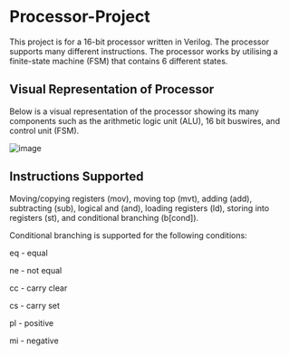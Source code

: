 # Processor-Project
This project is for a 16-bit processor written in Verilog. The processor supports many different instructions. The processor works by utilising a finite-state machine (FSM) that contains 6 different states. 

## Visual Representation of Processor
Below is a visual representation of the processor showing its many components such as the arithmetic logic unit (ALU), 16 bit buswires, and control unit (FSM). 

![image](https://user-images.githubusercontent.com/104869723/187580323-68d0ad20-fb25-4951-a00f-4beeaa544f4d.png)



## Instructions Supported
Moving/copying registers (mov), moving top (mvt), adding (add), subtracting (sub), logical and (and), loading registers (ld), storing into registers (st), and conditional branching (b[cond]). 

Conditional branching is supported for the following conditions: 


eq - equal


ne - not equal


cc - carry clear


cs - carry set


pl - positive


mi - negative


